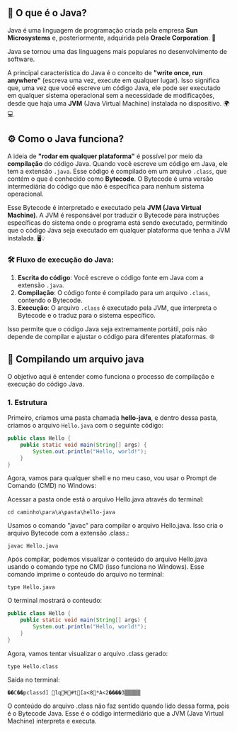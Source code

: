 ## 🌟 O que é o Java?

Java é uma linguagem de programação criada pela empresa **Sun Microsystems** e, posteriormente, adquirida pela **Oracle Corporation**. 🚀

Java se tornou uma das linguagens mais populares no desenvolvimento de software.

A principal característica do Java é o conceito de **"write once, run anywhere"** (escreva uma vez, execute em qualquer lugar). 
Isso significa que, uma vez que você escreve um código Java, ele pode ser executado em qualquer sistema operacional sem a necessidade de modificações, 
desde que haja uma **JVM** (Java Virtual Machine) instalada no dispositivo. 🌍💻

## ⚙️ Como o Java funciona?

A ideia de **"rodar em qualquer plataforma"** é possível por meio da **compilação** do código Java. 
Quando você escreve um código em Java, ele tem a extensão `.java`. 
Esse código é compilado em um arquivo `.class`, que contém o que é conhecido como **Bytecode**. 
O Bytecode é uma versão intermediária do código que não é específica para nenhum sistema operacional.

Esse Bytecode é interpretado e executado pela **JVM (Java Virtual Machine)**.
A JVM é responsável por traduzir o Bytecode para instruções específicas do sistema onde o programa está sendo executado, 
permitindo que o código Java seja executado em qualquer plataforma que tenha a JVM instalada. 🖥️💡

### 🛠️ Fluxo de execução do Java:

1. **Escrita do código**: Você escreve o código fonte em Java com a extensão `.java`.
2. **Compilação**: O código fonte é compilado para um arquivo `.class`, contendo o Bytecode.
3. **Execução**: O arquivo `.class` é executado pela JVM, que interpreta o Bytecode e o traduz para o sistema específico.

Isso permite que o código Java seja extremamente portátil, pois não depende de compilar e ajustar o código para diferentes plataformas. 🌐




## 🌱 Compilando um arquivo java

O objetivo aqui é entender como funciona o processo de compilação e execução do código Java.

### 1. Estrutura

Primeiro, criamos uma pasta chamada **hello-java**, e dentro dessa pasta, criamos o arquivo `Hello.java` com o seguinte código:

```java
public class Hello {
    public static void main(String[] args) {
        System.out.println("Hello, world!");
    }
}
```

Agora, vamos para qualquer shell e no meu caso, vou usar o Prompt de Comando (CMD) no Windows:

Acessar a pasta onde está o arquivo Hello.java através do terminal:
```
cd caminho\para\a\pasta\hello-java
```

Usamos o comando "javac" para compilar o arquivo Hello.java. Isso cria o arquivo Bytecode com a extensão .class.:

```
javac Hello.java
```

Após compilar, podemos visualizar o conteúdo do arquivo Hello.java usando o comando type no CMD (isso funciona no Windows). 
Esse comando imprime o conteúdo do arquivo no terminal:

```
type Hello.java
```
O terminal mostrará o conteudo:

```java
public class Hello {
    public static void main(String[] args) {
        System.out.println("Hello, world!");
    }
}
```

Agora, vamos tentar visualizar o arquivo .class gerado:

```
type Hello.class
```

Saída no terminal:

```
��C��pclassd] lqH#t[a<8*A<2����3▒▒▒▒▒
```


O conteúdo do arquivo .class não faz sentido quando lido dessa forma, pois é o Bytecode Java. 
Esse é o código intermediário que a JVM (Java Virtual Machine) interpreta e executa.
